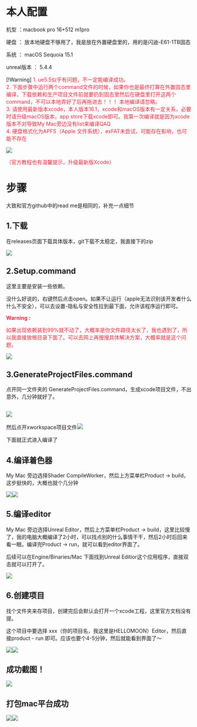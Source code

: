 # 本人配置
机型 ：macbook pro 16+512 m1pro

硬盘 ： 放本地硬盘不够用了，我是放在外置硬盘里的，用的是闪迪-E61-1TB固态

系统 ： macOS Sequoia 15.1

unreal版本 ： 5.4.4 

[!Warning]
<font color="#DF2A3F">1. ue5.5似乎有问题，不一定能编译成功。</font>  
<font color="#DF2A3F">2. 下面步骤中运行两个command文件的时候，如果你也是最终打算在外置固态里编译，下载依赖和生产项目文件前就要扔到固态里然后在硬盘里打开这两个command，不可以本地弄好了后再拖进去！！！ 本地编译请忽略。</font>  
<font color="#DF2A3F">3. 请使用最新版本xcode，本人版本16.1，xcode和macOS版本有一定关系，必要时请升级macOS版本，app store下载xcode即可。我第一次编译就是因为xcode版本不对导致My Mac旁边没有list来编译QAQ</font>  
<font color="#DF2A3F">4. 硬盘格式化为APFS（Apple 文件系统），exFAT未尝试，可能存在影响，也可能不存在</font>  

![](https://cdn.nlark.com/yuque/0/2024/png/42546699/1732242770175-1a69e6c3-4751-4a87-bf4b-6d48f5689f78.png)

<font color="#DF2A3F">（官方教程也有温馨提示，升级最新版Xcode）</font>

# 步骤
大致和官方github中的read me是相同的，补充一点细节

## 1.下载
在releases页面下载具体版本，git下载不太稳定，我直接下的zip

![](https://cdn.nlark.com/yuque/0/2024/png/42546699/1732242699403-aca97786-d96d-4b14-af62-85abd87af16b.png)

## 2.Setup.command
这里主要是安装一些依赖。

没什么好说的，右键然后点击open。如果不让运行（apple无法识别该开发者什么什么不安全），可以去设置-隐私与安全性拉到最下面，允许该程序运行即可。

**<font color="#DF2A3F">Warning :</font>**

<font color="#DF2A3F">如果出现依赖装到99%就不动了，大概率是你文件路径太长了，我也遇到了，所以我直接放根目录下面了。可以去网上再搜搜具体解决方案，大概率就是这个问题。</font>

![](https://cdn.nlark.com/yuque/0/2024/png/42546699/1732243031437-ba761261-b02d-4e90-ae53-4b07dc05ab38.png)

## 3.GenerateProjectFiles.command
点开同一文件夹的 GenerateProjectFiles.command，生成xcode项目文件，不出意外，几分钟就好了。

## ![](https://cdn.nlark.com/yuque/0/2024/png/42546699/1732243146514-d160f920-bc3b-4f3b-80bd-30472a1a7956.png)
然后点开xworkspace项目文件![](https://cdn.nlark.com/yuque/0/2024/png/42546699/1732243239899-5ac759ad-6f22-4e28-b530-d7ab17631b1f.png)

下面就正式进入编译了

## 4.编译着色器
My Mac 旁边选择Shader CompileWorker，然后上方菜单栏Product -> build，这步挺快的，大概也就个几分钟

![](https://cdn.nlark.com/yuque/0/2024/png/42546699/1732243896002-1fed4e3b-b31c-432f-9e15-2a03af49f2a4.png)![](https://cdn.nlark.com/yuque/0/2024/png/42546699/1732243936461-e189f44e-ced3-4d07-a0ed-424aaf7b8ce7.png)



## 5.编译editor
My Mac 旁边选择Unreal Editor，然后上方菜单栏Product -> build，这里比较慢了，我的电脑大概编译了2小时，可以找点别的什么事情干干，然后2小时后回来看一眼。编译完Product -> run，就可以看到editor界面了。

后续可以在Engine/Binaries/Mac 下面找到Unreal Editior这个应用程序，直接双击就可以打开了。



![](https://cdn.nlark.com/yuque/0/2024/png/42546699/1732244169366-277d5d22-e0de-46c5-8e84-cd15b23fe9de.png)



## 6.创建项目
找个文件夹来存项目，创建完后会默认会打开一个xcode工程，这里官方文档没有提。

这个项目中要选择 xxx（你的项目名，我这里是HELLOMOON）Editor，然后直接product - run 即可。应该也要个4-5分钟，然后就能看到界面了～

![](https://cdn.nlark.com/yuque/0/2024/png/42546699/1732244287859-14c50bda-1612-4bfe-bb6f-5d07a68811f6.png)![](https://cdn.nlark.com/yuque/0/2024/png/42546699/1732244375635-e08f7488-8008-4317-bc9c-2ec1ad067dc6.png)

## 成功截图！
![](https://cdn.nlark.com/yuque/0/2024/png/42546699/1732244618182-52792c20-15d8-4c51-925b-75b9a80289ff.png)

## 打包mac平台成功
![](https://cdn.nlark.com/yuque/0/2024/png/42546699/1732251606981-7811e205-1b10-4446-88e8-fc0615c2d275.png)![](https://cdn.nlark.com/yuque/0/2024/png/42546699/1732251781764-764c5068-87e8-46c3-ab58-6c4736f7065e.png)

